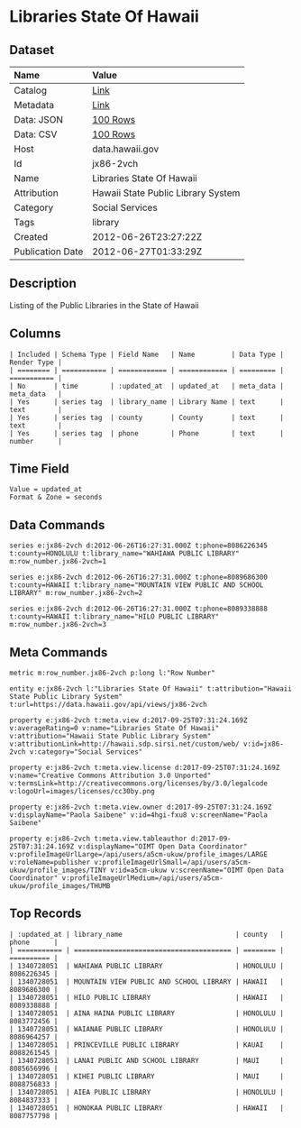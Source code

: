 # Libraries State Of Hawaii

## Dataset

| Name | Value |
| :--- | :---- |
| Catalog | [Link](https://catalog.data.gov/dataset/libraries-state-of-hawaii-a6f5d) |
| Metadata | [Link](https://data.hawaii.gov/api/views/jx86-2vch) |
| Data: JSON | [100 Rows](https://data.hawaii.gov/api/views/jx86-2vch/rows.json?max_rows=100) |
| Data: CSV | [100 Rows](https://data.hawaii.gov/api/views/jx86-2vch/rows.csv?max_rows=100) |
| Host | data.hawaii.gov |
| Id | jx86-2vch |
| Name | Libraries State Of Hawaii |
| Attribution | Hawaii State Public Library System |
| Category | Social Services |
| Tags | library |
| Created | 2012-06-26T23:27:22Z |
| Publication Date | 2012-06-27T01:33:29Z |

## Description

Listing of the Public Libraries in the State of Hawaii

## Columns

```ls
| Included | Schema Type | Field Name   | Name         | Data Type | Render Type |
| ======== | =========== | ============ | ============ | ========= | =========== |
| No       | time        | :updated_at  | updated_at   | meta_data | meta_data   |
| Yes      | series tag  | library_name | Library Name | text      | text        |
| Yes      | series tag  | county       | County       | text      | text        |
| Yes      | series tag  | phone        | Phone        | text      | number      |
```

## Time Field

```ls
Value = updated_at
Format & Zone = seconds
```

## Data Commands

```ls
series e:jx86-2vch d:2012-06-26T16:27:31.000Z t:phone=8086226345 t:county=HONOLULU t:library_name="WAHIAWA PUBLIC LIBRARY" m:row_number.jx86-2vch=1

series e:jx86-2vch d:2012-06-26T16:27:31.000Z t:phone=8089686300 t:county=HAWAII t:library_name="MOUNTAIN VIEW PUBLIC AND SCHOOL LIBRARY" m:row_number.jx86-2vch=2

series e:jx86-2vch d:2012-06-26T16:27:31.000Z t:phone=8089338888 t:county=HAWAII t:library_name="HILO PUBLIC LIBRARY" m:row_number.jx86-2vch=3
```

## Meta Commands

```ls
metric m:row_number.jx86-2vch p:long l:"Row Number"

entity e:jx86-2vch l:"Libraries State Of Hawaii" t:attribution="Hawaii State Public Library System" t:url=https://data.hawaii.gov/api/views/jx86-2vch

property e:jx86-2vch t:meta.view d:2017-09-25T07:31:24.169Z v:averageRating=0 v:name="Libraries State Of Hawaii" v:attribution="Hawaii State Public Library System" v:attributionLink=http://hawaii.sdp.sirsi.net/custom/web/ v:id=jx86-2vch v:category="Social Services"

property e:jx86-2vch t:meta.view.license d:2017-09-25T07:31:24.169Z v:name="Creative Commons Attribution 3.0 Unported" v:termsLink=http://creativecommons.org/licenses/by/3.0/legalcode v:logoUrl=images/licenses/cc30by.png

property e:jx86-2vch t:meta.view.owner d:2017-09-25T07:31:24.169Z v:displayName="Paola Saibene" v:id=4hgi-fxu8 v:screenName="Paola Saibene"

property e:jx86-2vch t:meta.view.tableauthor d:2017-09-25T07:31:24.169Z v:displayName="OIMT Open Data Coordinator" v:profileImageUrlLarge=/api/users/a5cm-ukuw/profile_images/LARGE v:roleName=publisher v:profileImageUrlSmall=/api/users/a5cm-ukuw/profile_images/TINY v:id=a5cm-ukuw v:screenName="OIMT Open Data Coordinator" v:profileImageUrlMedium=/api/users/a5cm-ukuw/profile_images/THUMB
```

## Top Records

```ls
| :updated_at | library_name                            | county   | phone      | 
| =========== | ======================================= | ======== | ========== | 
| 1340728051  | WAHIAWA PUBLIC LIBRARY                  | HONOLULU | 8086226345 | 
| 1340728051  | MOUNTAIN VIEW PUBLIC AND SCHOOL LIBRARY | HAWAII   | 8089686300 | 
| 1340728051  | HILO PUBLIC LIBRARY                     | HAWAII   | 8089338888 | 
| 1340728051  | AINA HAINA PUBLIC LIBRARY               | HONOLULU | 8083772456 | 
| 1340728051  | WAIANAE PUBLIC LIBRARY                  | HONOLULU | 8086964257 | 
| 1340728051  | PRINCEVILLE PUBLIC LIBRARY              | KAUAI    | 8088261545 | 
| 1340728051  | LANAI PUBLIC AND SCHOOL LIBRARY         | MAUI     | 8085656996 | 
| 1340728051  | KIHEI PUBLIC LIBRARY                    | MAUI     | 8088756833 | 
| 1340728051  | AIEA PUBLIC LIBRARY                     | HONOLULU | 8084837333 | 
| 1340728051  | HONOKAA PUBLIC LIBRARY                  | HAWAII   | 8087757798 | 
```